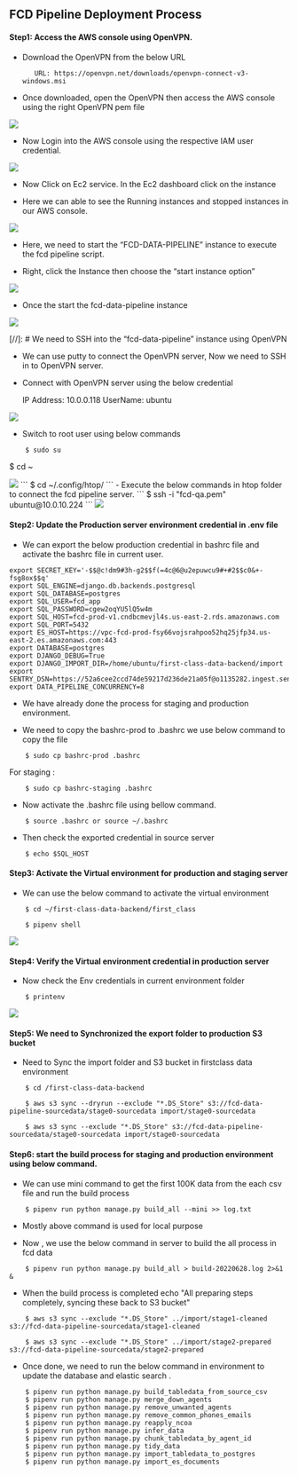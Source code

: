 ##                                     FCD Pipeline Deployment Process
#### Step1: Access the AWS console using  OpenVPN.

-	Download the OpenVPN  from the below URL

           URL: https://openvpn.net/downloads/openvpn-connect-v3-windows.msi

-	Once downloaded, open the OpenVPN  then access the AWS console using the right OpenVPN pem file 

<img src="https://i.ibb.co/rQdHw1k/pipe-1.png">
		 
-	Now Login into the AWS console using the respective IAM user credential.

<img src="https://i.ibb.co/DpwMLPC/pipe-2.png">        

-	Now Click on Ec2 service. In the Ec2 dashboard click on the instance 

-	Here we can able to see the Running instances and stopped instances in our AWS console.
      
<img src="https://i.ibb.co/N3Cb41j/pipe-3.png">

-	Here, we need to start the “FCD-DATA-PIPELINE” instance to execute the fcd pipeline script.

-	Right, click the Instance then choose the “start instance option”

<img src="https://i.ibb.co/s143nNq/pipe-4.png">

-	Once the start the fcd-data-pipeline instance
 
<img src="https://i.ibb.co/X858dt6/pipe-5.png">
 
[//]: # We need to SSH into the “fcd-data-pipeline” instance using OpenVPN

-	We can use putty to connect the OpenVPN server, Now we need to SSH in to OpenVPN server.

-	Connect with OpenVPN server using the below credential 

 	IP Address: 10.0.0.118
	UserName: ubuntu

<img src="https://i.ibb.co/cTHk9ps/pipe-6.png">

-	Switch to root user using below commands
```	
	$ sudo su
```
$ cd ~

<img src="https://i.ibb.co/nRVZPv1/pipe-7.png">
```
	$ cd ~/.config/htop/
```
-	Execute the below commands in htop folder to connect the fcd pipeline server.
```
	$ ssh -i "fcd-qa.pem" ubuntu@10.0.10.224
```
<img src="https://i.ibb.co/FX7rFdZ/pipe-8.png">
 
#### Step2: Update the Production server environment credential in .env file 

-	We can export the below production credential in bashrc file  and activate the bashrc file in current user.
```
export SECRET_KEY='-$$@c!dm9#3h-g2$$f(=4c@6@u2epuwcu9#+#2$$c0&+-fsg8ox$$q'
export SQL_ENGINE=django.db.backends.postgresql
export SQL_DATABASE=postgres
export SQL_USER=fcd_app
export SQL_PASSWORD=cgew2oqYU5lQ5w4m
export SQL_HOST=fcd-prod-v1.cndbcmevjl4s.us-east-2.rds.amazonaws.com
export SQL_PORT=5432
export ES_HOST=https://vpc-fcd-prod-fsy66vojsrahpoo52hq25jfp34.us-east-2.es.amazonaws.com:443
export DATABASE=postgres
export DJANGO_DEBUG=True
export DJANGO_IMPORT_DIR=/home/ubuntu/first-class-data-backend/import
export SENTRY_DSN=https://52a6cee2ccd74de59217d236de21a05f@o1135282.ingest.sentry.io/6184032
export DATA_PIPELINE_CONCURRENCY=8
```
-	We have already done the process for staging and production environment.

-	We need to copy the bashrc-prod to .bashrc we use below command to copy the file 
```
	$ sudo cp bashrc-prod .bashrc
```
For staging : 
```
	$ sudo cp bashrc-staging .bashrc
```
-	Now activate the .bashrc file using bellow command.
```
	$ source .bashrc or source ~/.bashrc
```
-	 Then check the exported credential in source  server 
```
	$ echo $SQL_HOST
```
#### Step3: Activate the Virtual environment for production and staging server 

-	We can use the below command to activate the virtual environment
```
	$ cd ~/first-class-data-backend/first_class

	$ pipenv shell
```
<img src="https://i.ibb.co/dBf2Dnn/pipe-9.png">

#### Step4: Verify the Virtual environment credential in production server 

-	Now check the Env credentials in current environment folder
```
	$ printenv
```
<img src="https://i.ibb.co/ck0c6sW/pipe-10.png">
 
#### Step5: We need to Synchronized  the export folder to production  S3 bucket 

-	Need to Sync the import folder and S3 bucket in firstclass data environment
```
	$ cd /first-class-data-backend

	$ aws s3 sync --dryrun --exclude "*.DS_Store" s3://fcd-data-pipeline-sourcedata/stage0-sourcedata import/stage0-sourcedata

	$ aws s3 sync --exclude "*.DS_Store" s3://fcd-data-pipeline-sourcedata/stage0-sourcedata import/stage0-sourcedata
```
#### Step6: start the build process for staging and production environment using below command.

-	We can use  mini command to get the first 100K data from the each csv file and run the build process
```
	$ pipenv run python manage.py build_all --mini >> log.txt
```
-	Mostly above command is used for local purpose

-	Now , we use the below command in server to build the all process in fcd data
```
	$ pipenv run python manage.py build_all > build-20220628.log 2>&1 &
```
-	When the build process is completed echo "All preparing steps completely, syncing these back to S3 bucket"
```
	$ aws s3 sync --exclude "*.DS_Store" ../import/stage1-cleaned s3://fcd-data-pipeline-sourcedata/stage1-cleaned

	$ aws s3 sync --exclude "*.DS_Store" ../import/stage2-prepared s3://fcd-data-pipeline-sourcedata/stage2-prepared
```
-	Once done, we need to run the below command in environment to update the database and elastic search .
```
	$ pipenv run python manage.py build_tabledata_from_source_csv
	$ pipenv run python manage.py merge_down_agents
	$ pipenv run python manage.py remove_unwanted_agents
	$ pipenv run python manage.py remove_common_phones_emails
	$ pipenv run python manage.py reapply_ncoa
	$ pipenv run python manage.py infer_data
	$ pipenv run python manage.py chunk_tabledata_by_agent_id
	$ pipenv run python manage.py tidy_data
	$ pipenv run python manage.py import_tabledata_to_postgres
	$ pipenv run python manage.py import_es_documents
```

